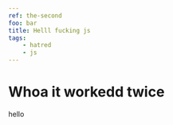 ```yaml
---
ref: the-second
foo: bar
title: Helll fucking js
tags: 
    - hatred
    - js
---
```



# Whoa it workedd twice


hello
